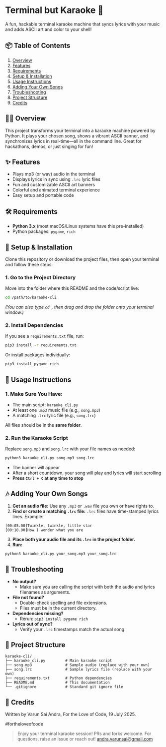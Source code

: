 # Terminal but Karaoke 🎤

A fun, hackable terminal karaoke machine that syncs lyrics with your music and adds ASCII art and color to your shell!

## 📦 Table of Contents

1. [Overview](#overview)
2. [Features](#features)
3. [Requirements](#requirements)
4. [Setup \& Installation](#setup--installation)
5. [Usage Instructions](#usage-instructions)
6. [Adding Your Own Songs](#adding-your-own-songs)
7. [Troubleshooting](#troubleshooting)
8. [Project Structure](#project-structure)
9. [Credits](#credits)

## 🧑‍💻 Overview

This project transforms your terminal into a karaoke machine powered by Python. It plays your chosen song, shows a vibrant ASCII banner, and synchronizes lyrics in real-time—all in the command line. Great for hackathons, demos, or just singing for fun!

## ✨ Features

- Plays mp3 (or wav) audio in the terminal
- Displays lyrics in sync using `.lrc` lyric files
- Fun and customizable ASCII art banners
- Colorful and animated terminal experience
- Easy setup and portable code


## 🛠 Requirements

- **Python 3.x** (most macOS/Linux systems have this pre-installed)
- Python packages: `pygame`, `rich`


## 🚀 Setup \& Installation

Clone this repository or download the project files, then open your terminal and follow these steps:

### 1. Go to the Project Directory

Move into the folder where this README and the code/script live:

```sh
cd /path/to/karaoke-cli
```

*(You can also type `cd `, then drag and drop the folder onto your terminal window.)*

### 2. Install Dependencies

If you see a `requirements.txt` file, run:

```sh
pip3 install -r requirements.txt
```

Or install packages individually:

```sh
pip3 install pygame rich
```


## 🎵 Usage Instructions

### 1. Make Sure You Have:

- The main script: `karaoke_cli.py`
- At least one `.mp3` music file (e.g., `song.mp3`)
- A matching `.lrc` lyric file (e.g., `song.lrc`)

All files should be in the **same folder**.

### 2. Run the Karaoke Script

Replace `song.mp3` and `song.lrc` with your file names as needed:

```sh
python3 karaoke_cli.py song.mp3 song.lrc
```

- The banner will appear
- After a short countdown, your song will play and lyrics will start scrolling
- **Press `Ctrl + C` at any time to stop**


## 🎶 Adding Your Own Songs

1. **Get an audio file:**
Use any `.mp3` or `.wav` file you own or have rights to.
2. **Find or create a matching `.lrc` file:**
`.lrc` files have time-stamped lyrics lines. Example:

```
[00:05.00]Twinkle, twinkle, little star
[00:10.00]How I wonder what you are
```

3. **Place both your audio file and its `.lrc` in the project folder.**
4. **Run:**

```sh
python3 karaoke_cli.py your_song.mp3 your_song.lrc
```


## 🧩 Troubleshooting

- **No output?**
    - Make sure you are calling the script with both the audio and lyrics filenames as arguments.
- **File not found?**
    - Double-check spelling and file extensions.
    - Files must be in the current directory.
- **Dependencies missing?**
    - Rerun: `pip3 install pygame rich`
- **Lyrics out of sync?**
    - Verify your `.lrc` timestamps match the actual song.


## 📂 Project Structure

```
karaoke-cli/
├── karaoke_cli.py         # Main karaoke script
├── song.mp3               # Sample audio (replace with your own)
├── song.lrc               # Sample lyrics file (replace with your own)
├── requirements.txt       # Python dependencies
├── README.md              # This documentation
└── .gitignore             # Standard git ignore file
```


## 👥 Credits

Written by Varun Sai Andra, For the Love of Code, 19 July 2025.

#fortheloveofcode

> Enjoy your terminal karaoke session! PRs and forks welcome.
> For questions, raise an issue or reach out!
> andra.varunsai@gmail.com
